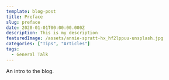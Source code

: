 ```yaml
---
template: blog-post
title: Preface
slug: preface
date: 2020-01-01T00:00:00.000Z
description: This is my description
featuredImage: /assets/annie-spratt-hx_hf2lppuu-unsplash.jpg
categories: ["Tips", "Articles"]
tags:
  - General Talk
---
```

An intro to the blog.